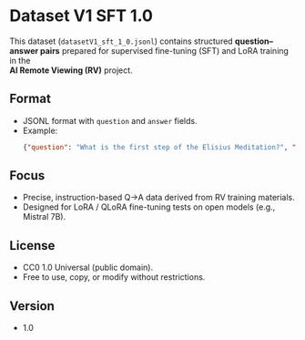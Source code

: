# Dataset V1 SFT 1.0

This dataset (`datasetV1_sft_1_0.jsonl`) contains structured **question–answer pairs**
prepared for supervised fine-tuning (SFT) and LoRA training in the  
**AI Remote Viewing (RV)** project.

## Format
- JSONL format with `question` and `answer` fields.
- Example:
  ```json
  {"question": "What is the first step of the Elisius Meditation?", "answer": "Empty yourself. Pause, quiet the head, do not ask any questions yet. Just remain present."}
  ```

## Focus
- Precise, instruction-based Q→A data derived from RV training materials.
- Designed for LoRA / QLoRA fine-tuning tests on open models (e.g., Mistral 7B).

## License
- CC0 1.0 Universal (public domain).
- Free to use, copy, or modify without restrictions.

## Version
- 1.0

